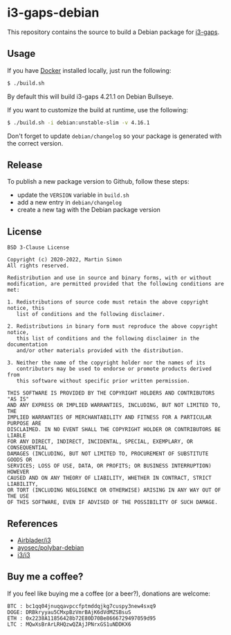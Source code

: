 # i3-gaps-debian

This repository contains the source to build a Debian package for [i3-gaps](https://github.com/Airblader/i3).

## Usage

If you have [Docker](https://www.docker.com/) installed locally, just run the following:

```bash
$ ./build.sh
```
By default this will build i3-gaps 4.21.1 on Debian Bullseye.

If you want to customize the build at runtime, use the following:

```bash
$ ./build.sh -i debian:unstable-slim -v 4.16.1
```
Don't forget to update `debian/changelog` so your package is generated with the correct version.

## Release

To publish a new package version to Github, follow these steps:
  * update the `VERSION` variable in `build.sh`
  * add a new entry in `debian/changelog`
  * create a new tag with the Debian package version

## License

```
BSD 3-Clause License

Copyright (c) 2020-2022, Martin Simon
All rights reserved.

Redistribution and use in source and binary forms, with or without
modification, are permitted provided that the following conditions are met:

1. Redistributions of source code must retain the above copyright notice, this
   list of conditions and the following disclaimer.

2. Redistributions in binary form must reproduce the above copyright notice,
   this list of conditions and the following disclaimer in the documentation
   and/or other materials provided with the distribution.

3. Neither the name of the copyright holder nor the names of its
   contributors may be used to endorse or promote products derived from
   this software without specific prior written permission.

THIS SOFTWARE IS PROVIDED BY THE COPYRIGHT HOLDERS AND CONTRIBUTORS "AS IS"
AND ANY EXPRESS OR IMPLIED WARRANTIES, INCLUDING, BUT NOT LIMITED TO, THE
IMPLIED WARRANTIES OF MERCHANTABILITY AND FITNESS FOR A PARTICULAR PURPOSE ARE
DISCLAIMED. IN NO EVENT SHALL THE COPYRIGHT HOLDER OR CONTRIBUTORS BE LIABLE
FOR ANY DIRECT, INDIRECT, INCIDENTAL, SPECIAL, EXEMPLARY, OR CONSEQUENTIAL
DAMAGES (INCLUDING, BUT NOT LIMITED TO, PROCUREMENT OF SUBSTITUTE GOODS OR
SERVICES; LOSS OF USE, DATA, OR PROFITS; OR BUSINESS INTERRUPTION) HOWEVER
CAUSED AND ON ANY THEORY OF LIABILITY, WHETHER IN CONTRACT, STRICT LIABILITY,
OR TORT (INCLUDING NEGLIGENCE OR OTHERWISE) ARISING IN ANY WAY OUT OF THE USE
OF THIS SOFTWARE, EVEN IF ADVISED OF THE POSSIBILITY OF SUCH DAMAGE.
```

## References

* [Airblader/i3](https://github.com/Airblader/i3)
* [ayosec/polybar-debian](https://github.com/ayosec/polybar-debian)
* [i3/i3](https://github.com/i3/i3)

## Buy me a coffee?

If you feel like buying me a coffee (or a beer?), donations are welcome:

```
BTC : bc1qq04jnuqqavpccfptmddqjkg7cuspy3new4sxq9
DOGE: DRBkryyau5CMxpBzVmrBAjK6dVdMZSBsuS
ETH : 0x2238A11856428b72E80D70Be8666729497059d95
LTC : MQwXsBrArLRHQzwQZAjJPNrxGS1uNDDKX6
```
